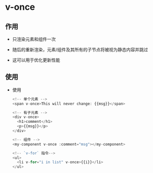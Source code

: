 # v-once

## 作用

+ 只渲染元素和组件一次

+ 随后的重新渲染，元素/组件及其所有的子节点将被视为静态内容并跳过

+ 这可以用于优化更新性能

## 使用

+ 使用

    ```js
    <!-- 单个元素 -->
    <span v-once>This will never change: {{msg}}</span>
    ```

    ```js
    <!-- 有子元素 -->
    <div v-once>
      <h1>comment</h1>
      <p>{{msg}}</p>
    </div>
    ```

    ```js
    <!-- 组件 -->
    <my-component v-once :comment="msg"></my-component>
    ```

    ```js
    <!-- `v-for` 指令-->
    <ul>
      <li v-for="i in list" v-once>{{i}}</li>
    </ul>
    ```
